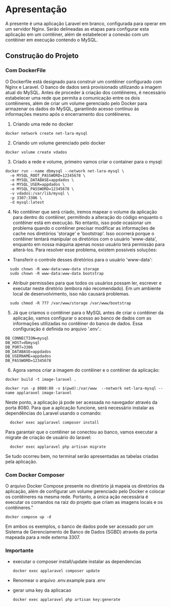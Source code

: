 # Apresentação

A presente é uma aplicação Laravel em branco, configurada para operar em um servidor Nginx. Serão delineadas as etapas para configurar esta aplicação em um contêiner, além de estabelecer a conexão com um contêiner em execução contendo o MySQL.

## Construção do Projeto

### Com DockerFile

O Dockerfile está designado para construir um contêiner configurado com Nginx e Laravel. O banco de dados será provisionado utilizando a imagem atual do MySQL. Antes de proceder à criação dos contêineres, é necessário estabelecer uma rede que permita a comunicação entre os dois contêineres, além de criar um volume gerenciado pelo Docker para armazenar os dados do MySQL, garantindo acesso contínuo às informações mesmo após o encerramento dos contêineres.

1. Criando uma rede no docker

```
docker network create net-lara-mysql
```

2. Criando um volume gerenciado pelo docker

```
docker volume create vdados
```

3. Criado a rede e volume, primeiro vamos criar o container para o mysql:

```
docker run --name dbmysql --network net-lara-mysql \
  -e MYSQL_ROOT_PASSWORD=12345678 \
  -e MYSQL_DATABASE=appdados \
  -e MYSQL_USER=appdados \
  -e MYSQL_PASSWORD=12345678 \
  -v vdados:/var/lib/mysql \
  -p 3307:3306 \
  -d mysql:latest
```

4. No contêiner que será criado, iremos mapear o volume da aplicação para dentro do contêiner, permitindo a alteração do código enquanto o contêiner está em execução. No entanto, isso pode ocasionar um problema quando o contêiner precisar modificar as informações de cache nos diretórios 'storage' e 'bootstrap'. Isso ocorrerá porque o contêiner tentará manipular os diretórios com o usuário 'www-data', enquanto em nossa máquina apenas nosso usuário terá permissão para alterá-los. Para resolver esse problema, existem possíveis soluções:

  - Transferir o controle desses diretórios para o usuário 'www-data':

  ```
    sudo chown -R www-data:www-data storage
    sudo chown -R www-data:www-data bootstrap
  ```

  - Atribuir permissões para que todos os usuários possam ler, escrever e executar neste diretório (embora não recomendado). Em um ambiente local de desenvolvimento, isso não causará problemas.

  ```
    sudo chmod -R 777 /var/www/storage /var/www/bootstrap

  ```

5. Já que criamos o contêiner para o MySQL antes de criar o contêiner da aplicação, vamos configurar o acesso ao banco de dados com as informações utilizadas no contêiner do banco de dados. Essa configuração é definida no arquivo '.env'.:

```
DB_CONNECTION=mysql
DB_HOST=dbmysql
DB_PORT=3306
DB_DATABASE=appdados
DB_USERNAME=appdados
DB_PASSWORD=12345678

```

6. Agora vamos criar a imagem do contêiner e o contêiner da aplicação:

```
docker build -t image-laravel .
```

```
docker run -p 8080:80 -v $(pwd):/var/www  --network net-lara-mysql --name applaravel image-laravel
```

Neste ponto, a aplicação já pode ser acessada no navegador através da porta 8080. Para que a aplicação funcione, será necessário instalar as dependências do Laravel usando o comando:

```
  docker exec applaravel composer install
```

Para garantair que o contêiner se conectou ao banco, vamos executar a migrate de criação de usuário do laravel:

```
  docker exec applaravel php artisan migrate
```

Se tudo ocorreu bem, no terminal serão apresentadas as tabelas criadas pela aplicação.

### Com Docker Composer

O arquivo Docker Compose presente no diretório já mapeia os diretórios da aplicação, além de configurar um volume gerenciado pelo Docker e colocar os contêineres na mesma rede. Portanto, a única ação necessária é executar os comandos na raiz do projeto que criam as imagens locais e os contêineres."

```
docker compose up -d
```

Em ambos os exemplos, o banco de dados pode ser acessado por um Sistema de Gerenciamento de Banco de Dados (SGBD) através da porta mapeada para a rede externa 3307.

### Importante

- executar o composer install/update instalar as dependencias 
  ```
  docker exec applaravel composer update
  ```

- Renomear o arquivo .env.example para .env 

- gerar uma key da aplicacao 

  ```
  docker exec applaravel php artisan key:generate
  ```